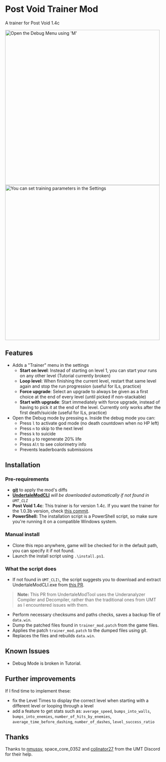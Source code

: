 # Post Void Trainer Mod

A trainer for Post Void 1.4c

<img src="https://github.com/user-attachments/assets/c2c43815-35cf-45df-9521-9444e7efae90" width="500" alt="Open the Debug Menu using 'M'" />
<img src="https://github.com/user-attachments/assets/5aa0e4ea-6174-41b6-a9a6-1b2d4a8ed06d" width="500" alt="You can set training parameters in the Settings" />

## Features

* Adds a "Trainer" menu in the settings
  * **Start on level**: Instead of starting on level 1, you can start your runs on any other level (Tutorial currently broken)
  * **Loop level**: When finishing the current level, restart that same level again and stop the run progression (useful for ILs, practice)
  * **Force upgrade**: Select an upgrade to always be given as a first choice at the end of every level (until picked if non-stackable)
  * **Start with upgrade**: Start immediately with force upgrade, instead of having to pick it at the end of the level. Currently only works after the first death/suicide (useful for ILs, practice)
* Open the Debug mode by pressing `m`. Inside the debug mode you can:
  * Press `l` to activate god mode (no death countdown when no HP left)
  * Press `n` to skip to the next level
  * Press `k` to suicide
  * Press `p` to regenerate 20% life
  * Press `Alt` to see colorimetry info
  * Prevents leaderboards submissions

## Installation

### Pre-requirements

* **[git](http://git-scm.com/download/win)** to apply the mod's diffs
* **[UndertaleModCLI](https://github.com/UnderminersTeam/UndertaleModTool/)** *will be downloaded automatically if not found in `UMT_CLI`*
* **Post Void 1.4c**: This trainer is for version 1.4c. If you want the trainer for the 1.0.3b version, check [this commit](https://github.com/nmussy/post-void-trainer-mod/commit/0ac6b33477203fa270094073ebb398d09473b763).
* **PowerShell:** The installation script is a PowerShell script, so make sure you're running it on a compatible Windows system.

### Manual install
- Clone this repo anywhere, game will be checked for in the default path, you can specify it if not found.
- Launch the install script using `.\install.ps1`.

### What the script does 
- If not found in `UMT_CLI\`, the script suggests you to download and extract UndertaleModCLI.exe from [this PR](https://github.com/UnderminersTeam/UndertaleModTool/pull/2056).
> **Note:** This PR from UndertaleModTool uses the Underanalyzer Compiler and Decompiler, rather than the traditional ones from UMT as I encountered issues with them.
- Perform necessary checksums and paths checks, saves a backup file of `data.win`.
- Dump the patched files found in `trainer_mod.patch` from the game files.
- Applies the patch `trainer_mod.patch` to the dumped files using git.
- Replaces the files and rebuilds `data.win`.

## Known Issues
- Debug Mode is broken in Tutorial.

## Further improvements
If I find time to implement these:
- fix the Level Times to display the correct level when starting with a different level or looping through a level
- add a feature to get stats such as: `average_speed`, `bumps_into_walls`, `bumps_into_enemies`, `number_of_hits_by_enemies`, `average_time_before_dashing`, `number_of_dashes`, `level_success_ratio`

## Thanks
Thanks to [nmussy](https://github.com/nmussy/), space_core_0352 and [colinator27](https://github.com/colinator27) from the UMT Discord for their help.
